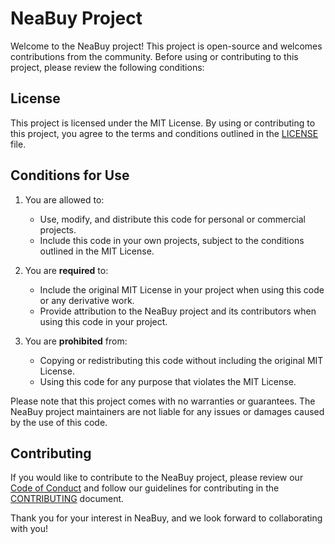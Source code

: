 # NeaBuy Project

Welcome to the NeaBuy project! This project is open-source and welcomes contributions from the community. Before using or contributing to this project, please review the following conditions:

## License

This project is licensed under the MIT License. By using or contributing to this project, you agree to the terms and conditions outlined in the [LICENSE](LICENSE) file.

## Conditions for Use

1. You are allowed to:
   - Use, modify, and distribute this code for personal or commercial projects.
   - Include this code in your own projects, subject to the conditions outlined in the MIT License.

2. You are **required** to:
   - Include the original MIT License in your project when using this code or any derivative work.
   - Provide attribution to the NeaBuy project and its contributors when using this code in your project.

3. You are **prohibited** from:
   - Copying or redistributing this code without including the original MIT License.
   - Using this code for any purpose that violates the MIT License.

Please note that this project comes with no warranties or guarantees. The NeaBuy project maintainers are not liable for any issues or damages caused by the use of this code.

## Contributing

If you would like to contribute to the NeaBuy project, please review our [Code of Conduct](CODE_OF_CONDUCT.md) and follow our guidelines for contributing in the [CONTRIBUTING](CONTRIBUTING.md) document.

Thank you for your interest in NeaBuy, and we look forward to collaborating with you!
